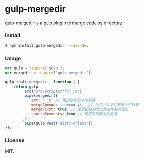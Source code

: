 # gulp-mergedir

gulp-mergedir is a gulp plugin to merge code by directory.


### Install

``` bash
$ npm install gulp-mergedir --save-dev
```

### Usage

``` js
var gulp = require('gulp');
var mergedir = require('gulp-mergedir');

gulp.task('mergedir', function() {
	return gulp
		.src('src/scripts/**/*.js')
		.pipe(mergedir({
			ext: '.js' // 输出合并的文件后缀
			mergeCommon: 'common.js', // 合并公共文件到每个子目录
			mergeFirst: true, // 是否把合并的公共文件列为首位
			sourceComments: true // 是否显示源文件信息
		}))
		.pipe(gulp.dest('dist/scripts'));
});
```

### License

MIT.
